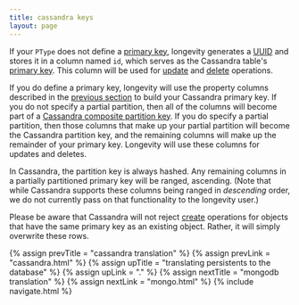 ```yaml
---
title: cassandra keys
layout: page
---
```


If your `PType` does not define a [primary
key](../ptype/primary-keys.html), longevity generates a
[UUID](https://en.wikipedia.org/wiki/Universally_unique_identifier)
and stores it in a column named `id`, which serves as the Cassandra
table's [primary
key](https://docs.datastax.com/en/cql/3.3/cql/cql_using/useSimplePrimaryKeyConcept.html). This
column will be used for [update](../repo/update.html) and
[delete](../repo/delete.html) operations.

If you do define a primary key, longevity will use the property
columns described in the [previous section](cassandra.html) to build
your Cassandra primary key. If you do not specify a partial partition,
then all of the columns will become part of a [Cassandra composite
partition
key](https://docs.datastax.com/en/cql/3.3/cql/cql_using/useCompositePartitionKeyConcept.html).
If you do specify a partial partition, then those columns that make up
your partial partition will become the Cassandra partition key, and
the remaining columns will make up the remainder of your primary key.
Longevity will use these columns for updates and deletes.

In Cassandra, the partition key is always hashed. Any remaining
columns in a partially partitioned primary key will be ranged,
ascending. (Note that while Cassandra supports these columns being
ranged in *descending* order, we do not currently pass on that
functionality to the longevity user.)

Please be aware that Cassandra will not reject
[create](../repo/create.html) operations for objects that have the
same primary key as an existing object. Rather, it will simply
overwrite these rows.

{% assign prevTitle = "cassandra translation" %}
{% assign prevLink  = "cassandra.html" %}
{% assign upTitle   = "translating persistents to the database" %}
{% assign upLink    = "." %}
{% assign nextTitle = "mongodb translation" %}
{% assign nextLink  = "mongo.html" %}
{% include navigate.html %}
